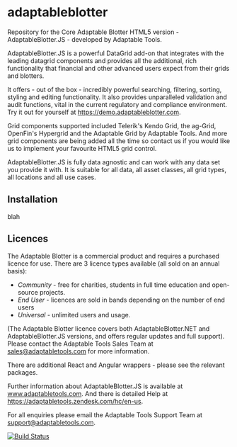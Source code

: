 # adaptableblotter
Repository for the Core Adaptable Blotter HTML5 version - AdaptableBlotter.JS - developed by Adaptable Tools.

AdaptableBlotter.JS is a powerful DataGrid add-on that integrates with the leading datagrid components and provides all the additional, rich functionality that financial and other advanced users expect from their grids and blotters.

It offers - out of the box - incredibly powerful searching, filtering, sorting, styling and editing functionality.  It also provides unparalleled validation and audit functions, vital in the current regulatory and compliance environment.  Try it out for yourself at https://demo.adaptableblotter.com.

Grid components supported included Telerik's Kendo Grid, the ag-Grid, OpenFin's Hypergrid and the Adaptable Grid by Adaptable Tools. And more grid components are being added all the time so contact us if you would like us to implement your favourite HTML5 grid control.

AdaptableBlotter.JS is fully data agnostic and can work with any data set you provide it with.  It is suitable for all data, all asset classes, all grid types, all locations and all use cases.

## Installation
blah
  
## Licences
The Adaptable Blotter is a commercial product and requires a purchased licence for use.
There are 3 licence types available (all sold on an annual basis):

* *Community* - free for charities, students in full time education and open-source projects.  
* *End User* - licences are sold in bands depending on the number of end users
* *Universal* - unlimited users and usage.

(The Adaptable Blotter licence covers both AdaptableBlotter.NET and AdaptableBlotter.JS versions, and offers regular updates and full support).  Please contact the Adaptable Tools Sales Team at sales@adaptabletools.com for more information.

There are additional React and Angular wrappers - please see the relevant packages.

Further information about AdaptableBlotter.JS is available at www.adaptabletools.com.  And there is detailed Help at https://adaptabletools.zendesk.com/hc/en-us.

For all enquiries please email the Adaptable Tools Support Team at support@adaptabletools.com.

[![Build Status](https://travis-ci.org/JonnyAdaptableTools/adaptableblotter.svg?branch=master)](https://travis-ci.org/JonnyAdaptableTools/adaptableblotter)
